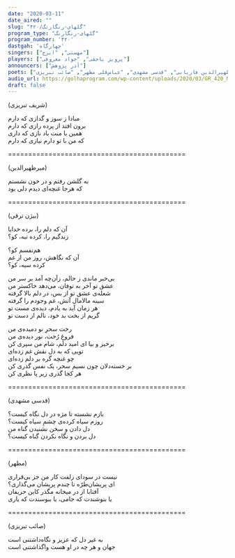 ```yaml
---
date: "2020-03-11"
date_aired: ""
slug: "گلهای-رنگارنگ/۴۲۰"
program_type: "گلهای-رنگارنگ"
program_number: '۴۲۰'
dastgah: 'چهارگاه'
singers: ["مهستی", "ایرج"]
players: ["پرویز یاحقی", "جواد معروفی"]
announcers: ["آذر پژوهش"]
poets: ["بیژن ترقی", "شریف تبریزی", "میرظهیرالدین فاریابی", "قدسی مشهدی", "عباس‌قلی مظهر", "صائب تبریزی"]
audio_url: https://golhaprogram.com/wp-content/uploads/2020/03/GR_420_Mahasti_Iraj.mp3
draft: false
---
```


(شریف تبریزی)  

مبادا ز سوز و گدازی که دارم  
برون افتد از پرده رازی که دارم  
همین با منت باد نازی که داری  
که من با تو دارم نیازی که دارم  

============================================  

(میرظهیرالدین)  

به گلشن رفتم و در خون نشستم  
که هرجا غنچه‌ای دیدم دلی بود  

============================================  

(بیژن ترقی)  

آن که دلم را، برده خدایا  
زندگیم را، کرده تبه، کو؟  

هم‌نفسم کو؟  
آن که نگاهش، روز من از غم  
کرده سیه، کو؟  

بی‌خبر ماندی ز حالم، زآن‌چه آمد بر سر من  
عشق تو آخر به توفان، می‌دهد خاکستر من  
شعله‌ی عشق تو از بس، در دلم بالا گرفته  
سینه مالامال آتش، غم وجودم را گرفته  
هر زمان آید به یادم، دیده‌ی مست تو  
گریم از بخت بد خود، نالم از دست تو  

رخت سحرِ نو دمیده‌ی من  
فروغِ رُخت، نور دیده‌ی من  
برخیز و بیا ای امید دلم، شام من سپری کن  
تویی که به دل نقش غم زده‌ای  
چو غنچه گره بر دلم زده‌ای  
بر خسته‌دلان چون نسیم سحر، یک نفس گذری کن  
هر کجا گذری زیر پا نظری کن  

============================================  

(قدسی مشهدی)  

بازم نشسته تا مژه در دل نگاه کیست؟  
روزم سیاه کرده‌ی چشمِ سیاه کیست؟  
دل دادن و سخن نشنیدن گناه من  
دل بردن و نگاه نکردن گناه کیست؟  

============================================  

(مظهر)  

نیست در سودای زلفت کار من جز بی‌قراری  
ای پریشان‌طرّه تا چندم پریشان می‌گذاری؟  
آفتابا از در میخانه مگذر کاین حریفان  
یا بنوشندت که جامی، یا ببوسندت که یاری  

============================================  

(صائب تبریزی)  

به غیر دل که عزیز و نگاه‌داشتنی است  
جهان و هر چه در او هست واگذاشتنی است  
